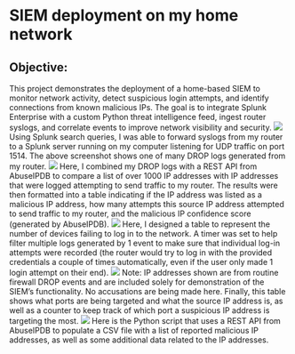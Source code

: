 # SIEM deployment on my home network

## Objective:
This project demonstrates the deployment of a home-based SIEM to monitor network activity, detect suspicious login attempts, and identify connections from known malicious IPs. The goal is to integrate Splunk Enterprise with a custom Python threat intelligence feed, ingest router syslogs, and correlate events to improve network visibility and security.
![](https://github.com/vade-rob99/images/blob/main/image12.png)
Using Splunk search queries, I was able to forward syslogs from my router to a Splunk server running on my computer listening for UDP traffic on port 1514. The above screenshot shows one of many DROP logs generated from my router.
![](https://github.com/vade-rob99/images/blob/main/image13.png)
Here, I combined my DROP logs with a REST API from AbuseIPDB to compare a list of over 1000 IP addresses with IP addresses that were logged attempting to send traffic to my router. The results were then formatted into a table indicating if the IP address was listed as a malicious IP address, how many attempts this source IP address attempted to send traffic to my router, and the malicious IP confidence score (generated by AbuseIPDB).
![](https://github.com/vade-rob99/images/blob/main/image14.png)
Here, I designed a table to represent the number of devices failing to log in to the network. A timer was set to help filter multiple logs generated by 1 event to make sure that individual log-in attempts were recorded (the router would try to log in with the provided credentials a couple of times automatically, even if the user only made 1 login attempt on their end). 
![](https://github.com/vade-rob99/images/blob/main/image15.png)
Note: IP addresses shown are from routine firewall DROP events and are included solely for demonstration of the SIEM’s functionality. No accusations are being made here.
Finally, this table shows what ports are being targeted and what the source IP address is, as well as a counter to keep track of which port a suspicious IP address is targeting the most.
![](https://github.com/vade-rob99/images/blob/main/image16.png)
Here is the Python script that uses a REST API from AbuseIPDB to populate a CSV file with a list of reported malicious IP addresses, as well as some additional data related to the IP addresses.
